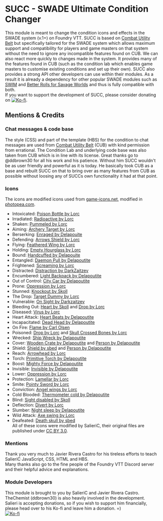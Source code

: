 # SUCC - SWADE Ultimate Condition Changer

This module is meant to change the condition icons and effects in the SWADE system (v.1+) on Foundry VTT. SUCC is based on [Combat Utility Belt](https://github.com/death-save/combat-utility-belt) but specifically tailored for the SWADE system which allows maximum support and compatibility for players and game masters on that system without the need to ignore any incompatible features found on CUB. We can also react more quickly to changes made in the system. It provides many of the features found in CUB (such as the condition lab which enables game masters to customise existing conditions and set up their own). SUCC also provides a strong API other developers can use within their modules. As a result it is already a dependency for other popular SWADE modules such as [SWIM](https://github.com/SalieriC/SWADE-Immersive-Macros) and [Better Rolls for Savage Worlds](https://github.com/javierriveracastro/betteroll-swade) and thus is fully compatible with both.  
If you want to support the development of SUCC, please consider donating on [![Ko-fi](https://www.ko-fi.com/img/githubbutton_sm.svg)](https://ko-fi.com/salieric).  

## Mentions & Credits
### Chat messages & code base
The style (CSS) and part of the template (HBS) for the condition to chat messages are used from [Combat Utility Belt](https://github.com/death-save/combat-utility-belt) (CUB) with kind permission from errational. The Condition Lab and underlying code base was also taken from CUB which is in line with its license.
Great thanks go to @ddbrown30 for all his work and his patience. Without him SUCC wouldn't be as user friendly and powerful as it is today. He basically took CUB as a base and rebuilt SUCC on that to bring over as many features from CUB as possible without loosing any of SUCCs own functionality it had at that point.
### Icons
The icons are modified icons used from [game-icons.net](https://game-icons.net/), modified in [photopea.com](https://www.photopea.com/).
- Intoxicated: [Poison Bottle by Lorc](https://game-icons.net/1x1/lorc/poison-bottle.html)
- Irradiated: [Radioactive by Lorc](https://game-icons.net/1x1/lorc/radioactive.html)
- Shaken: [Pummeled by Lorc](https://game-icons.net/1x1/lorc/pummeled.html)
- Aiming: [Archery Target by Lorc](https://game-icons.net/1x1/lorc/archery-target.html)
- Berserking: [Enraged by Delapouite](https://game-icons.net/1x1/delapouite/enrage.html)
- Defending: [Arrows Shield by Lorc](https://game-icons.net/1x1/lorc/arrows-shield.html)
- Flying: [Feathered Wing by Lorc](https://game-icons.net/1x1/lorc/feathered-wing.html)
- Holding: [Empty Hourglass by Lorc](https://game-icons.net/1x1/lorc/empty-hourglass.html)
- Bound: [Handcuffed by Delapouite](https://game-icons.net/1x1/delapouite/handcuffed.html)
- Entangled: [Daemon Pull by Delapoutite](https://game-icons.net/1x1/delapouite/daemon-pull.html)
- Frightened: [Screaming by Lorc](https://game-icons.net/1x1/lorc/screaming.html)
- Distracted: [Distraction by DarkZaitzev](https://game-icons.net/1x1/darkzaitzev/distraction.html)
- Encumbered: [Light Backpack by Delapoutite](https://game-icons.net/1x1/delapouite/light-backpack.html)
- Out of Control: [City Car by Delapoutite](https://game-icons.net/1x1/delapouite/city-car.html)
- Prone: [Oppression by Lorc](https://game-icons.net/1x1/lorc/oppression.html)
- Stunned: [Knockout by Skoll](https://game-icons.net/1x1/skoll/knockout.html)
- The Drop: [Target Dummy by Lorc](https://game-icons.net/1x1/lorc/target-dummy.html)
- Vulnerable: [On Sight by Darkzaitzev](https://game-icons.net/1x1/darkzaitzev/on-sight.html)
- Bleeding Out: [Heart by Skoll](https://game-icons.net/1x1/skoll/hearts.html) and [Drop by Lorc](https://game-icons.net/1x1/lorc/drop.html)
- Diseased: [Virus by Lorc](https://game-icons.net/1x1/lorc/virus.html)
- Heart Attack: [Heart Beats by Delapoutite](https://game-icons.net/1x1/delapouite/heart-beats.html)
- Incapacitated: [Dead Head by Delapoutite](https://game-icons.net/1x1/delapouite/dead-head.html)
- On Fire: [Flame by Carl Olsen](https://game-icons.net/1x1/carl-olsen/flame.html)
- Poisoned: [Drop by Lorc](https://game-icons.net/1x1/lorc/drop.html) and [Skull Crossed Bones by Lorc](https://game-icons.net/1x1/lorc/skull-crossed-bones.html)
- Wrecked: [Ship Wreck by Delapoutite](https://game-icons.net/1x1/delapouite/ship-wreck.html)
- Cover: [Wooden Crate by Delapoutite](https://game-icons.net/1x1/delapouite/wooden-crate.html) and [Person by Delapoutite](https://game-icons.net/1x1/delapouite/person.html)
- Shield: [Shield by sbed](https://game-icons.net/1x1/sbed/shield.html) and [Person by Delapoutite](https://game-icons.net/1x1/delapouite/person.html)
- Reach: [Arrowhead by Lorc](https://game-icons.net/1x1/lorc/arrowhead.html)
- Torch: [Primitive Torch by Delapoutite](https://game-icons.net/1x1/delapouite/primitive-torch.html)
- Boost: [Mighty Force by Delapoutite](https://game-icons.net/1x1/delapouite/mighty-force.html)
- Invisible: [Invisible by Delapoutite](https://game-icons.net/1x1/delapouite/invisible.html)
- Lower: [Oppression by Lorc](https://game-icons.net/1x1/lorc/oppression.html)
- Protection: [Lamellar by Lorc](https://game-icons.net/1x1/lorc/lamellar.html)
- Smite: [Pointy Sword by Lorc](https://game-icons.net/1x1/lorc/pointy-sword.html)  
- Conviction: [Angel wings by Lorc](https://game-icons.net/1x1/lorc/angel-wings.html)  
- Cold Blooded: [Thermometer cold by Delapoutite](https://game-icons.net/1x1/delapouite/thermometer-cold.html)  
- Blind: [Sight disabled by Skoll](https://game-icons.net/1x1/skoll/sight-disabled.html)  
- Deflection: [Divert by Lorc](https://game-icons.net/1x1/lorc/divert.html)  
- Slumber: [Night sleep by Delapoutite](https://game-icons.net/1x1/delapouite/night-sleep.html)  
- Wild Attack: [Axe swing by Lorc](https://game-icons.net/1x1/lorc/axe-swing.html)  
- Deafeated: [Death skull by sbed](https://game-icons.net/1x1/sbed/death-skull.html)  
All of these icons were modified by SalieriC, their original files are published under [CC BY 3.0](https://creativecommons.org/licenses/by/3.0/).
### Mentions
Thank you very much to Javier Rivera Castro for his tireless efforts to teach SalieriC JavaScript, CSS, HTML and HBS.  
Many thanks also go to the fine people of the Foundry VTT Discord server and their helpful advice and explanations.  
### Module Developers
This module is brought to you by SalieriC and Javier Rivera Castro. TheChemist (ddbrown30) is also heavily involved in the development.  
Salieri is accepting donations, so if you wish to support him financially, please head over to his Ko-fi and leave him a donation. =)  
[![Ko-fi](https://www.ko-fi.com/img/githubbutton_sm.svg)](https://ko-fi.com/salieric)
